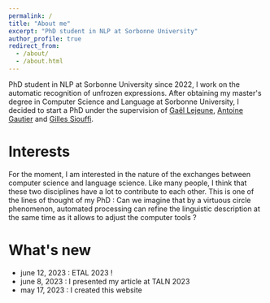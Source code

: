 ```yaml
---
permalink: /
title: "About me"
excerpt: "PhD student in NLP at Sorbonne University"
author_profile: true
redirect_from: 
  - /about/
  - /about.html
---
```


PhD student in NLP at Sorbonne University since 2022, I work on the automatic recognition of unfrozen expressions. After obtaining my master's degree in Computer Science and Language at Sorbonne University, I decided to start a PhD under the supervision of [Gaël Lejeune](https://www.lejeunegael.fr/), [Antoine Gautier](https://sup.sorbonne-universite.fr/auteur/antoine-gautier) and [Gilles Siouffi](https://lettres.sorbonne-universite.fr/personnes/gilles-siouffi).

Interests
======

For the moment, I am interested in the nature of the exchanges between computer science and language science. Like many people, I think that these two disciplines have a lot to contribute to each other.  This is one of the lines of thought of my PhD : Can we imagine that by a virtuous circle phenomenon, automated processing can refine the linguistic description at the same time as it allows to adjust the computer tools ? 

What's new
======

- june 12, 2023 : ETAL 2023 !
- june 8, 2023 : I presented my article at TALN 2023
- may 17, 2023 : I created this website

